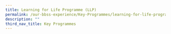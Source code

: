 ```yaml
---
title: Learning for Life Programme (LLP)
permalink: /our-bbss-experience/Key-Programmes/learning-for-life-programme-llp/
description: ""
third_nav_title: Key Programmes
---
```

